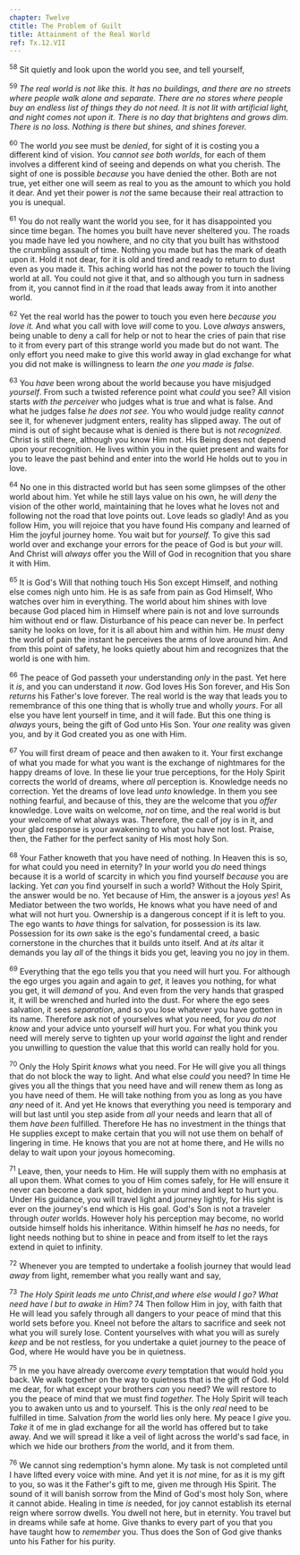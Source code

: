```yaml
---
chapter: Twelve
ctitle: The Problem of Guilt
title: Attainment of the Real World
ref: Tx.12.VII
---
```


<sup>58</sup> Sit quietly and look upon the world you see, and tell yourself,

<sup>59</sup> *The real world is not like this. It has no buildings, and there are
no streets where people walk alone and separate. There are no stores
where people buy an endless list of things they do not need. It is not
lit with artificial light, and night comes not upon it. There is no day
that brightens and grows dim. There is no loss. Nothing is there but
shines, and shines forever.*

<sup>60</sup> The world *you* see must be *denied*, for sight of it is costing you
a different kind of vision. *You cannot see both worlds*, for each of
them involves a different kind of seeing and depends on what you
cherish. The sight of one is possible *because* you have denied the
other. Both are not true, yet either one will seem as real to you as the
amount to which you hold it dear. And yet their power is *not* the same
because their real attraction to you is unequal.

<sup>61</sup> You do not really want the world you see, for it has disappointed you
since time began. The homes you built have never sheltered you. The
roads you made have led you nowhere, and no city that you built has
withstood the crumbling assault of time. Nothing you made but has the
mark of death upon it. Hold it not dear, for it is old and tired and
ready to return to dust even as you made it. This aching world has not
the power to touch the living world at all. You could not give it that,
and so although you turn in sadness from it, you cannot find in *it* the
road that leads away from it into another world.

<sup>62</sup> Yet the real world has the power to touch you even here *because you
love it.* And what you call with love *will* come to you. Love *always*
answers, being unable to deny a call for help or not to hear the cries
of pain that rise to it from every part of this strange world you made
but do not want. The only effort you need make to give this world away
in glad exchange for what you did not make is willingness to learn *the
one you made is false.*

<sup>63</sup> You *have* been wrong about the world because you have misjudged
*yourself*. From such a twisted reference point what *could* you see?
All vision starts *with the perceiver* who judges what is true and what
is false. And what he judges false *he does not see.* You who would
judge reality *cannot* see it, for whenever judgment enters, reality has
slipped away. The out of mind is out of sight because what is denied is
there but is not *recognized*. Christ is still there, although you know
Him not. His Being does not depend upon your recognition. He lives
within you in the quiet present and waits for you to leave the past
behind and enter into the world He holds out to you in love.

<sup>64</sup> No one in this distracted world but has seen some glimpses of the
other world about him. Yet while he still lays value on his own, he will
*deny* the vision of the other world, maintaining that he loves what he
loves not and following not the road that love points out. Love leads so
gladly! And as you follow Him, you will rejoice that you have found His
company and learned of Him the joyful journey home. You wait but for
*yourself.* To give this sad world over and exchange your errors for the
peace of God is but *your* will. And Christ will *always* offer you the
Will of God in recognition that you share it with Him.

<sup>65</sup> It is God's Will that nothing touch His Son except Himself, and
nothing else comes nigh unto him. He is as safe from pain as God
Himself, Who watches over him in everything. The world about him shines
with love because God placed him in Himself where pain is not and love
surrounds him without end or flaw. Disturbance of his peace can never
be. In perfect sanity he looks on love, for it is all about him and
within him. He *must* deny the world of pain the instant he perceives
the arms of love around him. And from this point of safety, he looks
quietly about him and recognizes that the world is one with him.

<sup>66</sup> The peace of God passeth your understanding *only* in the past. Yet
here it *is*, and you can understand it *now*. God loves His Son
forever, and His Son *returns* his Father's love forever. The real world
is the way that leads you to remembrance of this one thing that is
wholly true and wholly *yours*. For all else you have lent yourself in
time, and it will fade. But this one thing is *always* yours, being the
gift of God unto His Son. Your *one* reality was given you, and by it
God created you as one with Him.

<sup>67</sup> You will first dream of peace and then awaken to it. Your first
exchange of what you made for what you want is the exchange of
nightmares for the happy dreams of love. In these lie your true
perceptions, for the Holy Spirit corrects the world of dreams, where
*all* perception is. Knowledge needs no correction. Yet the dreams of
love lead *unto* knowledge. In them you see nothing fearful, and because
of this, they are the welcome that you *offer* knowledge. Love waits on
welcome, *not* on time, and the real world is but your welcome of what
always was. Therefore, the call of joy is in it, and your glad response
is your awakening to what you have not lost. Praise, then, the Father
for the perfect sanity of His most holy Son.

<sup>68</sup> Your Father knoweth that you have need of nothing. In Heaven this is
so, for what could you need in eternity? In *your* world you *do* need
things because it is a world of scarcity in which you find yourself
*because* you are lacking. Yet *can* you find yourself in such a world?
Without the Holy Spirit, the answer would be no. Yet because of Him, the
answer is a joyous *yes*! As Mediator between the two worlds, He knows
what you have need of and what will not hurt you. Ownership is a
dangerous concept if it is left to you. The ego wants to *have* things
for salvation, for possession is its law. Possession for its *own* sake
is the ego's fundamental creed, a basic cornerstone in the churches that
it builds unto itself. And at *its* altar it demands you lay *all* of
the things it bids you get, leaving you no joy in them.

<sup>69</sup> Everything that the ego tells you that you need will hurt you. For
although the ego urges you again and again to *get*, it leaves you
nothing, for what you get, it will *demand* of you. And even from the
very hands that grasped it, it will be wrenched and hurled into the
dust. For where the ego sees salvation, it sees *separation*, and so you
lose whatever you have gotten in its name. Therefore ask not of
yourselves what you need, for *you do not know* and your advice unto
yourself *will* hurt you. For what you think you need will merely serve
to tighten up your world *against* the light and render you unwilling to
question the value that this world can really hold for you.

<sup>70</sup> Only the Holy Spirit *knows* what you need. For He will give you all
things that do not block the way to light. And what else *could* you
need? In time He gives you all the things that you need have and will
renew them as long as you have need of them. He will take nothing from
you as long as you have *any* need of it. And yet He knows that
everything you need is temporary and will but last until you step aside
from *all* your needs and learn that all of them *have been* fulfilled.
Therefore He has no investment in the things that He supplies except to
make certain that you will not use them on behalf of lingering in time.
He knows that you are not at home there, and He wills no delay to wait
upon your joyous homecoming.

<sup>71</sup> Leave, then, your needs to Him. He will supply them with no emphasis
at all upon them. What comes to you of Him comes safely, for He will
ensure it never can become a dark spot, hidden in your mind and kept to
hurt you. Under His guidance, you will travel light and journey lightly,
for His sight is ever on the journey's end which is His goal. God's Son
is not a traveler through *outer* worlds. However holy his perception
may become, no world outside himself holds his inheritance. Within
himself he *has* no needs, for light needs nothing but to shine in peace
and from itself to let the rays extend in quiet to infinity.

<sup>72</sup> Whenever you are tempted to undertake a foolish journey that would
lead *away* from light, remember what you really want and say,

<sup>73</sup> *The Holy Spirit leads me unto Christ*,*and where else would I go?*
*What need have I but to awake in Him?* 74 Then follow Him in joy, with
faith that He will lead you safely through all dangers to your peace of
mind that this world sets before you. Kneel not before the altars to
sacrifice and seek not what you will surely lose. Content yourselves
with what you will as surely *keep* and be not restless, for you
undertake a quiet journey to the peace of God, where He would have you
be in quietness.

<sup>75</sup> In me you have already overcome *every* temptation that would hold
you back. We walk together on the way to quietness that is the gift of
God. Hold me dear, for what except your brothers *can* you need? We will
restore to you the peace of mind that we must find *together.* The Holy
Spirit will teach you to awaken unto us and to yourself. This is the
only *real* need to be fulfilled in time. Salvation *from* the world
lies only here. My peace I *give* you. *Take* it of me in glad exchange
for all the world has offered but to take away. And we will spread it
like a veil of light across the world's sad face, in which we hide our
brothers *from* the world, and it from them.

<sup>76</sup> We cannot sing redemption's hymn alone. My task is not completed
until I have lifted every voice with mine. And yet it is *not* mine, for
as it is my gift to you, so was it the Father's gift to me, given me
through His Spirit. The sound of it will banish sorrow from the Mind of
God's most holy Son, where it cannot abide. Healing in time *is* needed,
for joy cannot establish its eternal reign where sorrow dwells. You
dwell not here, but in eternity. You travel but in dreams while safe at
home. Give thanks to every part of you that you have taught how to
*remember* you. Thus does the Son of God give thanks unto his Father for
his purity.

